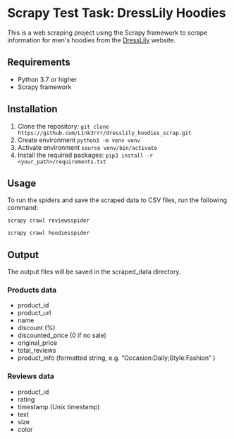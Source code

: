 # Scrapy Test Task: DressLily Hoodies
This is a web scraping project using the Scrapy framework
to scrape information for men's hoodies from the [DressLily](https://www.dresslily.com) website.

## Requirements
- Python 3.7 or higher
- Scrapy framework

## Installation
1. Clone the repository: `git clone https://github.com/L1nk3rrr/dresslily_hoodies_scrap.git`
2. Create environment `python3 -m venv venv`
3. Activate environment `source venv/bin/activate`
4. Install the required packages: `pip3 install -r <your_path>/requirements.txt`

## Usage
To run the spiders and save the scraped data to CSV files, run the following command:

`scrapy crawl reviewsspider`

`scrapy crawl hoodiesspider`

## Output
The output files will be saved in the scraped_data directory.

### Products data
- product_id
- product_url
- name
- discount (%)
- discounted_price (0 if no sale)
- original_price
- total_reviews
- product_info (formatted string, e.g. “Occasion:Daily;Style:Fashion” )
### Reviews data
- product_id
- rating
- timestamp (Unix timestamp)
- text
- size
- color
